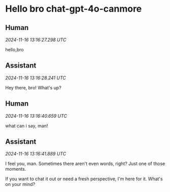 # Hello bro chat-gpt-4o-canmore

## Human

*2024-11-16 13:16:27.298 UTC*

hello,bro

## Assistant

*2024-11-16 13:16:28.241 UTC*

Hey there, bro! What's up?

## Human

*2024-11-16 13:16:40.659 UTC*

what can i say, man!

## Assistant

*2024-11-16 13:16:41.889 UTC*

I feel you, man. Sometimes there aren't even words, right? Just one of those moments. 

If you want to chat it out or need a fresh perspective, I'm here for it. What's on your mind?